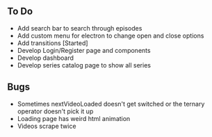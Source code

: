 ## To Do

- Add search bar to search through episodes
- Add custom menu for electron to change open and close options
- Add transitions [Started]
- Develop Login/Register page and components
- Develop dashboard
- Develop series catalog page to show all series

## Bugs

- Sometimes nextVideoLoaded doesn't get switched or the ternary operator doesn't pick it up
- Loading page has weird html animation
- Videos scrape twice
